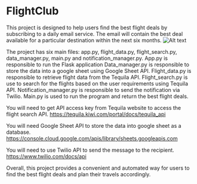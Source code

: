 # FlightClub

This project is designed to help users find the best flight deals by subscribing to a daily email service. The email will contain the best deal available for a particular destination within the next six months.
![Alt text](../../../Desktop/Screenshot%202023-04-02%20at%2020.38.10.png)

The project has six main files: app.py, flight_data.py, flight_search.py, data_manager.py, main.py and notification_manager.py.
App.py is responsible to run the Flask application
Data_manager.py is responsible to store the data into a google sheet using Google Sheet API.
Flight_data.py is responsible to retrieve flight data from the Tequila API.
Flight_search.py is use to search for the flights based on the user requirements using Tequila API.
Notification_manager.py is responsible to send the notification via Twilio.
Main.py is used to run the program and return the best flight deals.

You will need to get API access key from Tequila website to access the flight search API.
https://tequila.kiwi.com/portal/docs/tequila_api

You will need Google Sheet API to store the data into google sheet as a database.
https://console.cloud.google.com/apis/library/sheets.googleapis.com

You will need to use Twilio API to send the message to the recipient.
https://www.twilio.com/docs/api

Overall, this project provides a convenient and automated way for users to find the best flight deals and plan their travels accordingly.

